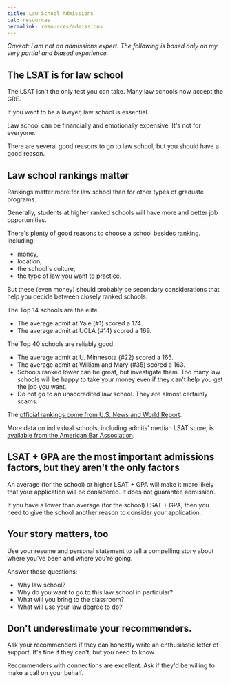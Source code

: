 ```yaml
---
title: Law School Admissions
cat: resources
permalink: resources/admissions
---
```


*Caveat: I am not an admissions expert. The following is based only on my very partial and biased experience.*

## The LSAT is for law school

The LSAT isn't the only test you can take. Many law schools now accept the GRE.

If you want to be a lawyer, law school is essential.

Law school can be financially and emotionally expensive. It's not for everyone.

There are several good reasons to go to law school, but you should have a good reason.

## Law school rankings matter

Rankings matter more for law school than for other types of graduate programs.

Generally, students at higher ranked schools will have more and better job opportunities.

There's plenty of good reasons to choose a school besides ranking. Including:

- money,
- location,
- the school's culture,
- the type of law you want to practice.

But these (even money) should probably be secondary considerations that help you decide between closely ranked schools.

The Top 14 schools are the elite.

- The average admit at Yale (#1) scored a 174.
- The average admit at UCLA (#14) scored a 169.

The Top 40 schools are reliably good.

- The average admit at U. Minnesota (#22) scored a 165.
- The average admit at William and Mary (#35) scored a 163.
- Schools ranked lower can be great, but investigate them. Too many law schools will be happy to take your money even if they can't help you get the job you want.
- Do not go to an unaccredited law school. They are almost certainly scams.

The [official rankings come from U.S. News and World Report][1].

More data on individual schools, including admits' median LSAT score, is [available from the American Bar Association][2].

## LSAT + GPA are the most important admissions factors, but they aren't the only factors

An average (for the school) or higher LSAT + GPA will make it more likely that your application will be considered. It does not guarantee admission.

If you have a lower than average (for the school) LSAT + GPA, then you need to give the school another reason to consider your application.

## Your story matters, too

Use your resume and personal statement to tell a compelling story about where you've been and where you're going.

Answer these questions:

- Why law school?
- Why do you want to go to this law school in particular?
- What will you bring to the classroom?
- What will use your law degree to do?

## Don't underestimate your recommenders.

Ask your recommenders if they can honestly write an enthusiastic letter of support. It's fine if they can't, but you need to know.

Recommenders with connections are excellent. Ask if they'd be willing to make a call on your behalf.

[1]: https://www.usnews.com/best-graduate-schools/top-law-schools/law-rankings
[2]: https://www.abarequireddisclosures.org/Disclosure509.aspx